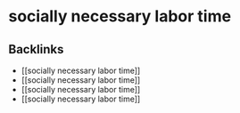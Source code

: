 # socially necessary labor time



<a id="org2dd54d3"></a>

## Backlinks

-   [[socially necessary labor time]]
-   [[socially necessary labor time]]
-   [[socially necessary labor time]]
-   [[socially necessary labor time]]
